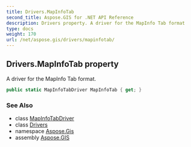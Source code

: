 ```yaml
---
title: Drivers.MapInfoTab
second_title: Aspose.GIS for .NET API Reference
description: Drivers property. A driver for the MapInfo Tab format
type: docs
weight: 170
url: /net/aspose.gis/drivers/mapinfotab/
---
```

## Drivers.MapInfoTab property

A driver for the MapInfo Tab format.

```csharp
public static MapInfoTabDriver MapInfoTab { get; }
```

### See Also

* class [MapInfoTabDriver](../../../aspose.gis.formats.mapinfotab/mapinfotabdriver/)
* class [Drivers](../)
* namespace [Aspose.Gis](../../drivers/)
* assembly [Aspose.GIS](../../../)


